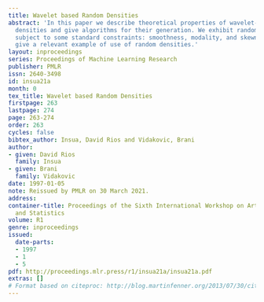 ```yaml
---
title: Wavelet based Random Densities
abstract: 'In this paper we describe theoretical properties of wavelet-based random
  densities and give algorithms for their generation. We exhibit random densities
  subject to some standard constraints: smoothness, modality, and skewness. We also
  give a relevant example of use of random densities.'
layout: inproceedings
series: Proceedings of Machine Learning Research
publisher: PMLR
issn: 2640-3498
id: insua21a
month: 0
tex_title: Wavelet based Random Densities
firstpage: 263
lastpage: 274
page: 263-274
order: 263
cycles: false
bibtex_author: Insua, David Rios and Vidakovic, Brani
author:
- given: David Rios
  family: Insua
- given: Brani
  family: Vidakovic
date: 1997-01-05
note: Reissued by PMLR on 30 March 2021.
address:
container-title: Proceedings of the Sixth International Workshop on Artificial Intelligence
  and Statistics
volume: R1
genre: inproceedings
issued:
  date-parts:
  - 1997
  - 1
  - 5
pdf: http://proceedings.mlr.press/r1/insua21a/insua21a.pdf
extras: []
# Format based on citeproc: http://blog.martinfenner.org/2013/07/30/citeproc-yaml-for-bibliographies/
---
```

